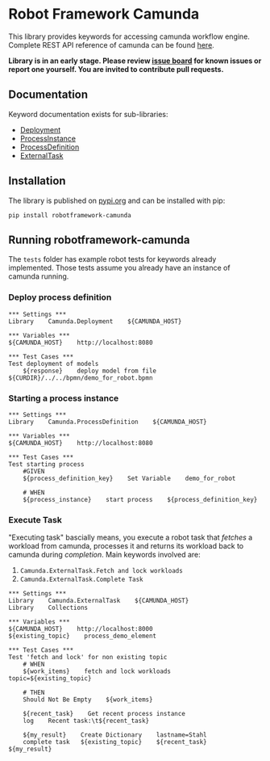 # Robot Framework Camunda

This library provides keywords for accessing camunda workflow engine. Complete REST API reference of camunda 
can be found [here](https://docs.camunda.org/manual/7.5/reference/rest/).

**Library is in an early stage. Please review [issue board](https://gitlab.com/postadress/robotframework/robotframework-camunda/-/issues) for known issues or report one yourself. You are 
invited to contribute pull requests.**

## Documentation
Keyword documentation exists for sub-libraries:
- [Deployment](https://postadress.gitlab.io/robotframework/robotframework-camunda/keywords/deployment/)
- [ProcessInstance](https://postadress.gitlab.io/robotframework/robotframework-camunda/keywords/processinstance/)
- [ProcessDefinition](https://postadress.gitlab.io/robotframework/robotframework-camunda/keywords/processdefinition/)
- [ExternalTask](https://postadress.gitlab.io/robotframework/robotframework-camunda/keywords/externaltask/)

## Installation
The library is published on [pypi.org](https://pypi.org/project/robotframework-camunda/) and can be installed with pip:
```
pip install robotframework-camunda
```

## Running robotframework-camunda
The `tests` folder has example robot tests for keywords already implemented. Those tests assume you already have an 
instance of camunda running.

### Deploy process definition
```robot
*** Settings ***
Library    Camunda.Deployment    ${CAMUNDA_HOST}

*** Variables ***
${CAMUNDA_HOST}    http://localhost:8080

*** Test Cases ***
Test deployment of models
    ${response}    deploy model from file    ${CURDIR}/../../bpmn/demo_for_robot.bpmn
```

### Starting a process instance
```robot
*** Settings ***
Library    Camunda.ProcessDefinition    ${CAMUNDA_HOST}

*** Variables ***
${CAMUNDA_HOST}    http://localhost:8080

*** Test Cases ***
Test starting process
    #GIVEN
    ${process_definition_key}    Set Variable    demo_for_robot

    # WHEN
    ${process_instance}    start process    ${process_definition_key}
```

### Execute Task
"Executing task" bascially means, you execute a robot task that *fetches* a workload from camunda, processes it and 
returns its workload back to camunda during *completion*. Main keywords involved are:
1. `Camunda.ExternalTask.Fetch and lock workloads`
1. `Camunda.ExternalTask.Complete Task`

```robot
*** Settings ***
Library    Camunda.ExternalTask    ${CAMUNDA_HOST}
Library    Collections

*** Variables ***
${CAMUNDA_HOST}    http://localhost:8000
${existing_topic}    process_demo_element

*** Test Cases ***
Test 'fetch and lock' for non existing topic
    # WHEN
    ${work_items}    fetch and lock workloads   topic=${existing_topic}

    # THEN
    Should Not Be Empty    ${work_items}

    ${recent_task}    Get recent process instance
    log    Recent task:\t${recent_task}

    ${my_result}    Create Dictionary    lastname=Stahl
    complete task   ${existing_topic}    ${recent_task}    ${my_result}
```